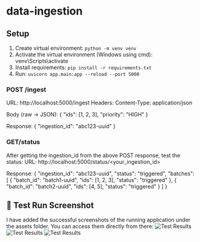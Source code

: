 # data-ingestion

## Setup
1. Create virtual environment: `python -m venv venv`
2. Activate the virtual environment (Windows using cmd): venv\Scripts\activate
3. Install requirements: `pip install -r requirements.txt`
4. Run: `uvicorn app.main:app --reload --port 5000`

### POST /ingest
URL: http://localhost:5000/ingest
Headers: Content-Type: application/json

Body (raw → JSON):
{
  "ids": [1, 2, 3],
  "priority": "HIGH"
}

Response:
{
  "ingestion_id": "abc123-uuid"
}


### GET/status
After getting the ingestion_id from the above POST response, test the status:
URL: http://localhost:5000/status/<your_ingestion_id>

Response: 
{
  "ingestion_id": "abc123-uuid",
  "status": "triggered",
  "batches": [
    {
      "batch_id": "batch1-uuid",
      "ids": [1, 2, 3],
      "status": "triggered"
    },
    {
      "batch_id": "batch2-uuid",
      "ids": [4, 5],
      "status": "triggered"
    }
  ]
}

## 📸 Test Run Screenshot

I have added the successful screenshots of the running application under the assets folder. You can access them directly from there:
![Test Results](assets/get_testing.png)
![Test Results](assets/post_testing.png)
![Test Results](assets/cmd_status.png)

